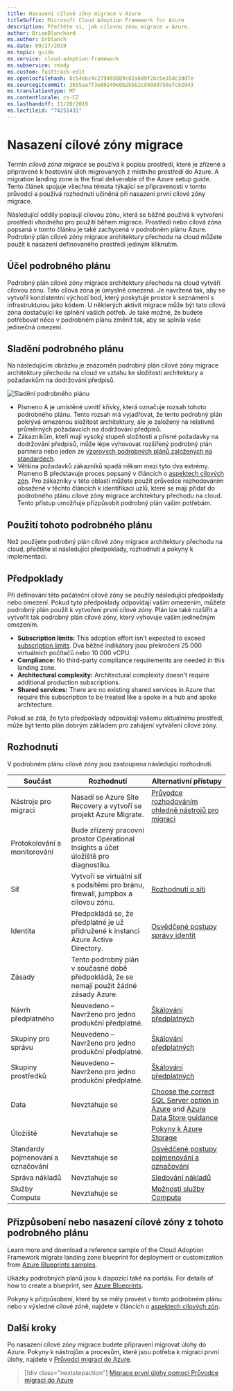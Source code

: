 ```yaml
---
title: Nasazení cílové zóny migrace v Azure
titleSuffix: Microsoft Cloud Adoption Framework for Azure
description: Přečtěte si, jak cílovou zónu migrace v Azure.
author: BrianBlanchard
ms.author: brblanch
ms.date: 09/27/2019
ms.topic: guide
ms.service: cloud-adoption-framework
ms.subservice: ready
ms.custom: fasttrack-edit
ms.openlocfilehash: 8c54ebc4c279493089c82a6d9f28c5e35dc3dd7e
ms.sourcegitcommit: 3655aa7f3e80249e0b2b562cd40dd750afc82043
ms.translationtype: MT
ms.contentlocale: cs-CZ
ms.lasthandoff: 11/20/2019
ms.locfileid: "74251431"
---
```

# <a name="deploy-a-migration-landing-zone"></a>Nasazení cílové zóny migrace

Termín *cílová zóna migrace* se používá k popisu prostředí, které je zřízené a připravené k hostování úloh migrovaných z místního prostředí do Azure. A migration landing zone is the final deliverable of the Azure setup guide. Tento článek spojuje všechna témata týkající se připravenosti v tomto průvodci a používá rozhodnutí učiněná při nasazení první cílové zóny migrace.

Následující oddíly popisují cílovou zónu, která se běžně používá k vytvoření prostředí vhodného pro použití během migrace. Prostředí nebo cílová zóna popsaná v tomto článku je také zachycená v podrobném plánu Azure. Podrobný plán cílové zóny migrace architektury přechodu na cloud můžete použít k nasazení definovaného prostředí jediným kliknutím.

## <a name="purpose-of-the-blueprint"></a>Účel podrobného plánu

Podrobný plán cílové zóny migrace architektury přechodu na cloud vytváří cílovou zónu. Tato cílová zóna je úmyslně omezená. Je navržená tak, aby se vytvořil konzistentní výchozí bod, který poskytuje prostor k seznámení s infrastrukturou jako kódem. U některých aktivit migrace může být tato cílová zóna dostačující ke splnění vašich potřeb. Je také možné, že budete potřebovat něco v podrobném plánu změnit tak, aby se splnila vaše jedinečná omezení.

## <a name="blueprint-alignment"></a>Sladění podrobného plánu

Na následujícím obrázku je znázorněn podrobný plán cílové zóny migrace architektury přechodu na cloud ve vztahu ke složitosti architektury a požadavkům na dodržování předpisů.

![Sladění podrobného plánu](../../_images/ready/blueprint-overview.png)

- Písmeno A je umístěné uvnitř křivky, která označuje rozsah tohoto podrobného plánu. Tento rozsah má vyjadřovat, že tento podrobný plán pokrývá omezenou složitost architektury, ale je založený na relativně průměrných požadavcích na dodržování předpisů.
- Zákazníkům, kteří mají vysoký stupeň složitosti a přísné požadavky na dodržování předpisů, může lépe vyhovovat rozšířený podrobný plán partnera nebo jeden ze [vzorových podrobných plánů založených na standardech](https://docs.microsoft.com/azure/governance/blueprints/samples).
- Většina požadavků zákazníků spadá někam mezi tyto dva extrémy. Písmeno B představuje proces popsaný v článcích o [aspektech cílových zón](../considerations/index.md). Pro zákazníky v této oblasti můžete použít průvodce rozhodováním obsažené v těchto článcích k identifikaci uzlů, které se mají přidat do podrobného plánu cílové zóny migrace architektury přechodu na cloud. Tento přístup umožňuje přizpůsobit podrobný plán vašim potřebám.

## <a name="use-this-blueprint"></a>Použití tohoto podrobného plánu

Než použijete podrobný plán cílové zóny migrace architektury přechodu na cloud, přečtěte si následující předpoklady, rozhodnutí a pokyny k implementaci.

## <a name="assumptions"></a>Předpoklady

Při definování této počáteční cílové zóny se použily následující předpoklady nebo omezení. Pokud tyto předpoklady odpovídají vašim omezením, můžete podrobný plán použít k vytvoření první cílové zóny. Plán lze také rozšířit a vytvořit tak podrobný plán cílové zóny, který vyhovuje vašim jedinečným omezením.

- **Subscription limits:** This adoption effort isn't expected to exceed [subscription limits](https://docs.microsoft.com/azure/azure-subscription-service-limits). Dva běžné indikátory jsou překročení 25 000 virtuálních počítačů nebo 10 000 vCPU.
- **Compliance:** No third-party compliance requirements are needed in this landing zone.
- **Architectural complexity:** Architectural complexity doesn't require additional production subscriptions.
- **Shared services:** There are no existing shared services in Azure that require this subscription to be treated like a spoke in a hub and spoke architecture.

Pokud se zdá, že tyto předpoklady odpovídají vašemu aktuálnímu prostředí, může být tento plán dobrým základem pro zahájení vytváření cílové zóny.

## <a name="decisions"></a>Rozhodnutí

V podrobném plánu cílové zóny jsou zastoupena následující rozhodnutí.

| Součást | Rozhodnutí | Alternativní přístupy |
|---------|---------|---------|
|Nástroje pro migraci|Nasadí se Azure Site Recovery a vytvoří se projekt Azure Migrate.|[Průvodce rozhodováním ohledně nástrojů pro migraci](../../decision-guides/migrate-decision-guide/index.md)|
|Protokolování a monitorování|Bude zřízený pracovní prostor Operational Insights a účet úložiště pro diagnostiku.|         |
|Síť|Vytvoří se virtuální síť s podsítěmi pro bránu, firewall, jumpbox a cílovou zónu.|[Rozhodnutí o síti](../considerations/networking-options.md)|
|Identita|Předpokládá se, že předplatné je už přidružené k instanci Azure Active Directory.|[Osvědčené postupy správy identit](https://docs.microsoft.com/azure/security/azure-security-identity-management-best-practices?toc=https://docs.microsoft.com/azure/cloud-adoption-framework/toc.json&bc=https://docs.microsoft.com/azure/cloud-adoption-framework/_bread/toc.json)         |
|Zásady|Tento podrobný plán v současné době předpokládá, že se nemají použít žádné zásady Azure.|         |
|Návrh předplatného|Neuvedeno – Navrženo pro jedno produkční předplatné.|[Škálování předplatných](../azure-best-practices/scaling-subscriptions.md)|
|Skupiny pro správu|Neuvedeno – Navrženo pro jedno produkční předplatné.|[Škálování předplatných](../azure-best-practices/scaling-subscriptions.md)         |
|Skupiny prostředků|Neuvedeno – Navrženo pro jedno produkční předplatné.|[Škálování předplatných](../azure-best-practices/scaling-subscriptions.md)         |
|Data|Nevztahuje se|[Choose the correct SQL Server option in Azure](https://docs.microsoft.com/azure/sql-database/sql-database-paas-vs-sql-server-iaas) and [Azure Data Store guidance](https://docs.microsoft.com/azure/architecture/guide/technology-choices/data-store-overview) |
|Úložiště|Nevztahuje se|[Pokyny k Azure Storage](../considerations/storage-options.md)         |
|Standardy pojmenování a označování|Nevztahuje se|[Osvědčené postupy pojmenování a označování](../azure-best-practices/naming-and-tagging.md)         |
|Správa nákladů|Nevztahuje se|[Sledování nákladů](../azure-best-practices/track-costs.md)|
|Služby Compute|Nevztahuje se|[Možnosti služby Compute](../considerations/compute-options.md)|

## <a name="customize-or-deploy-a-landing-zone-from-this-blueprint"></a>Přizpůsobení nebo nasazení cílové zóny z tohoto podrobného plánu

Learn more and download a reference sample of the Cloud Adoption Framework migrate landing zone blueprint for deployment or customization from [Azure Blueprints samples](https://docs.microsoft.com/azure/governance/blueprints/samples).

Ukázky podrobných plánů jsou k dispozici také na portálu. For details of how to create a blueprint, see [Azure Blueprints](./govern-org-compliance.md?tabs=azureblueprints#create-a-blueprint).

Pokyny k přizpůsobení, které by se měly provést v tomto podrobném plánu nebo v výsledné cílové zóně, najdete v článcích o [aspektech cílových zón](../considerations/index.md).

## <a name="next-steps"></a>Další kroky

Po nasazení cílové zóny migrace budete připravení migrovat úlohy do Azure.
Pokyny k nástrojům a procesům, které jsou potřeba k migraci první úlohy, najdete v [Průvodci migrací do Azure](../../migrate/azure-migration-guide/index.md).

> [!div class="nextstepaction"]
> [Migrace první úlohy pomocí Průvodce migrací do Azure](../../migrate/azure-migration-guide/index.md)

